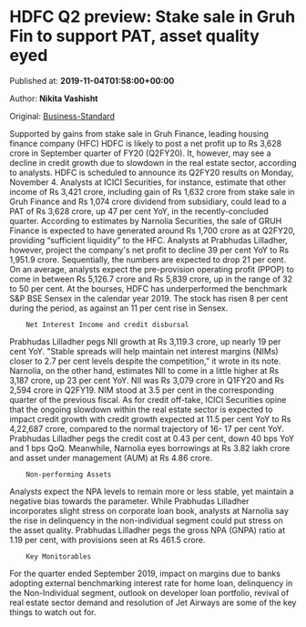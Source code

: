 
# HDFC Q2 preview: Stake sale in Gruh Fin to support PAT, asset quality eyed

Published at: **2019-11-04T01:58:00+00:00**

Author: **Nikita Vashisht**

Original: [Business-Standard](https://www.business-standard.com/article/companies/hdfc-q2-preview-stake-sale-in-gruh-fin-to-support-pat-asset-quality-eyed-119110400080_1.html)

Supported by gains from stake sale in Gruh Finance, leading housing finance company (HFC) HDFC is likely to post a net profit up to Rs 3,628 crore in September quarter of FY20 (Q2FY20). It, however, may see a decline in credit growth due to slowdown in the real estate sector, according to analysts. HDFC is scheduled to announce its Q2FY20 results on Monday, November 4.
Analysts at ICICI Securities, for instance, estimate that other income of Rs 3,421 crore, including gain of Rs 1,632 crore from stake sale in Gruh Finance and Rs 1,074 crore dividend from subsidiary, could lead to a PAT of Rs 3,628 crore, up 47 per cent YoY, in the recently-concluded quarter.
According to estimates by Narnolia Securities, the sale of GRUH Finance is expected to have generated around Rs 1,700 crore as at Q2FY20, providing “sufficient liquidity” to the HFC.
Analysts at Prabhudas Lilladher, however, project the company's net profit to decline 39 per cent YoY to Rs 1,951.9 crore. Sequentially, the numbers are expected to drop 21 per cent.
On an average, analysts expect the pre-provision operating profit (PPOP) to come in between Rs 5,126.7 crore and Rs 5,839 crore, up in the range of 32 to 50 per cent.
At the bourses, HDFC has underperformed the benchmark S&P BSE Sensex in the calendar year 2019. The stock has risen 8 per cent during the period, as against an 11 per cent rise in Sensex.

        Net Interest Income and credit disbursal
      
Prabhudas Lilladher pegs NII growth at Rs 3,119.3 crore, up nearly 19 per cent YoY. "Stable spreads will help maintain net interest margins (NIMs) closer to 2.7 per cent levels despite the competition,” it wrote in its note.
Narnolia, on the other hand, estimates NII to come in a little higher at Rs 3,187 crore, up 23 per cent YoY. NII was Rs 3,079 crore in Q1FY20 and Rs 2,594 crore in Q2FY19. NIM stood at 3.5 per cent in the corresponding quarter of the previous fiscal.
As for credit off-take, ICICI Securities opine that the ongoing slowdown within the real estate sector is expected to impact credit growth with credit growth expected at 11.5 per cent YoY to Rs 4,22,687 crore, compared to the normal trajectory of 16- 17 per cent YoY.
Prabhudas Lilladher pegs the credit cost at 0.43 per cent, down 40 bps YoY and 1 bps QoQ.
Meanwhile, Narnolia eyes borrowings at Rs 3.82 lakh crore and asset under management (AUM) at Rs 4.86 crore.

        Non-performing Assets
      
Analysts expect the NPA levels to remain more or less stable, yet maintain a negative bias towards the parameter.
While Prabhudas Lilladher incorporates slight stress on corporate loan book, analysts at Narnolia say the rise in delinquency in the non-individual segment could put stress on the asset quality.
Prabhudas Lilladher pegs the gross NPA (GNPA) ratio at 1.19 per cent, with provisions seen at Rs 461.5 crore.

        Key Monitorables
      
For the quarter ended September 2019, impact on margins due to banks adopting external benchmarking interest rate for home loan, delinquency in the Non-Individual segment, outlook on developer loan portfolio, revival of real estate sector demand and resolution of Jet Airways are some of the key things to watch out for.

